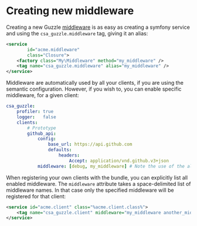 Creating new middleware
=======================

Creating a new Guzzle [middleware](http://guzzle.readthedocs.org/en/latest/handlers-and-middleware.html#middleware)
is as easy as creating a symfony service and using the `csa_guzzle.middleware` tag, giving it an alias:

```xml
<service
        id="acme.middleware"
        class="Closure">
    <factory class="My\Middleware" method="my_middleware" />
    <tag name="csa_guzzle.middleware" alias="my_middleware" />
</service>
```

Middleware are automatically used by all your clients, if you are using the semantic configuration.
However, if you wish to, you can enable specific middleware, for a given client:

```yml
csa_guzzle:
    profiler: true
    logger:   false
    clients:
        # Prototype
        github_api:
            config:
                base_url: https://api.github.com
                defaults:
                    headers:
                        Accept: application/vnd.github.v3+json
            middleware: [debug, my_middleware] # Note the use of the alias defined earlier in the service definition.
```

When registering your own clients with the bundle, you can explicitly list all
enabled middleware. The `middleware` attribute takes a space-delimited list of
middleware names. In that case only the specified middleware will be registered
for that client:

```xml
<service id="acme.client" class="%acme.client.class%">
    <tag name="csa_guzzle.client" middleware="my_middleware another_middleware" />
</service>
```
